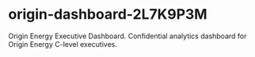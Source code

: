 # origin-dashboard-2L7K9P3M
Origin Energy Executive Dashboard. Confidential analytics dashboard for Origin Energy C-level executives.
